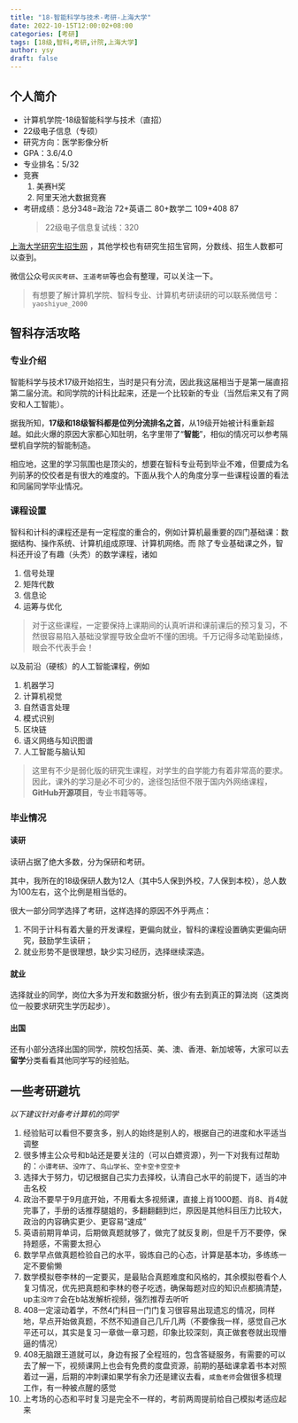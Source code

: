 ```yaml
---
title: "18-智能科学与技术-考研-上海大学"
date: 2022-10-15T12:00:02+08:00
categories: [考研]
tags: [18级,智科,考研,计院,上海大学]
author: ysy
draft: false
---
```


## 个人简介

- 计算机学院-18级智能科学与技术（直招）
- 22级电子信息（专硕）
- 研究方向：医学影像分析
- GPA：3.6/4.0
- 专业排名：5/32
- 竞赛
  1. 美赛H奖 
  2. 阿里天池大数据竞赛
- 考研成绩：总分348=政治 72+英语二 80+数学二 109+408 87
  > 22级电子信息复试线：320

[上海大学研究生招生网](https://yjszs.shu.edu.cn/) ，其他学校也有研究生招生官网，分数线、招生人数都可以查到。

微信公众号`灰灰考研`、`王道考研`等也会有整理，可以关注一下。

> 有想要了解计算机学院、智科专业、计算机考研读研的可以联系微信号：`yaoshiyue_2000`

## 智科存活攻略
### 专业介绍
智能科学与技术17级开始招生，当时是只有分流，因此我这届相当于是第一届直招第二届分流。和同学院的计科比起来，还是一个比较新的专业（当然后来又有了网安和人工智能）。

据我所知，**17级和18级智科都是位列分流排名之首**，从19级开始被计科重新超越。如此火爆的原因大家都心知肚明，名字里带了“**智能**”，相似的情况可以参考隔壁机自学院的智能制造。

相应地，这里的学习氛围也是顶尖的，想要在智科专业苟到毕业不难，但要成为名列前茅的佼佼者是有很大的难度的。下面从我个人的角度分享一些课程设置的看法和同届同学毕业情况。

### 课程设置
智科和计科的课程还是有一定程度的重合的，例如计算机最重要的四门基础课：数据结构、操作系统、计算机组成原理、计算机网络。而
除了专业基础课之外，智科还开设了有趣（头秃）的数学课程，诸如

1. 信号处理
2. 矩阵代数
3. 信息论
4. 运筹与优化
> 对于这些课程，一定要保持上课期间的认真听讲和课前课后的预习复习，不然很容易陷入基础没掌握导致全盘听不懂的困境。千万记得多动笔勤操练，眼会不代表手会！

以及前沿（硬核）的人工智能课程，例如

1. 机器学习
2. 计算机视觉
3. 自然语言处理
4. 模式识别
5. 区块链
6. 语义网络与知识图谱
7. 人工智能与脑认知

> 这里有不少是弱化版的研究生课程，对学生的自学能力有着非常高的要求。因此，课外的学习是必不可少的，途径包括但不限于国内外网络课程，**GitHub开源项目**，专业书籍等等。

### 毕业情况
#### 读研

读研占据了绝大多数，分为保研和考研。

其中，我所在的18级保研人数为12人（其中5人保到外校，7人保到本校），总人数为100左右，这个比例是相当低的。

很大一部分同学选择了考研，这样选择的原因不外乎两点：

1. 不同于计科有着大量的开发课程，更偏向就业，智科的课程设置确实更偏向研究，鼓励学生读研；
2. 就业形势不是很理想，缺少实习经历，选择继续深造。

#### 就业

选择就业的同学，岗位大多为开发和数据分析，很少有去到真正的算法岗（这类岗位一般要求研究生学历起步）。

#### 出国

还有小部分选择出国的同学，院校包括英、美、澳、香港、新加坡等，大家可以去**留学**分类看看其他同学写的经验贴。

## 一些考研避坑

_以下建议针对备考计算机的同学_

1. 经验贴可以看但不要贪多，别人的始终是别人的，根据自己的进度和水平适当调整
2. 很多博主公众号和b站还是要关注的（可以白嫖资源），列一下对我有过帮助的：`小谭考研`、`没咋了`、`鸟山学长`、`空卡空卡空空卡`
3. 选择大于努力，切记根据自己实力去择校，认清自己水平的前提下，适当的冲击名校
4. 政治不要早于9月底开始，不用看太多视频课，直接上肖1000题、肖8、肖4就完事了，手册的话推荐腿姐的，多翻翻翻到烂，原因是其他科目压力比较大，政治的内容确实更少、更容易“速成”
5. 英语前期背单词，后期做真题就够了，做完了就反复刷，但是千万不要停，保持题感，不需要太担心
6. 数学早点做真题检验自己的水平，锻炼自己的心态，计算是基本功，多练练一定不要偷懒
7. 数学模拟卷李林的一定要买，是最贴合真题难度和风格的，其余模拟卷看个人复习情况，优先把真题和李林的卷子吃透，确保每题对应的知识点都搞清楚，up主`没咋了`会在b站发解析视频，强烈推荐去听听
8. 408一定滚动着学，不然4门科目一门门复习很容易出现遗忘的情况，同样地，早点开始做真题，不然不知道自己几斤几两（不要像我一样，感觉自己水平还可以，其实是复习一章做一章习题，印象比较深刻，真正做套卷就出现懵逼的情况）
9. 408无脑跟王道就可以，身边有报了全程班的，包含答疑服务，有需要的可以去了解一下，视频课网上也会有免费的度盘资源，前期的基础课拿着书本对照着过一遍，后期的冲刺课如果学有余力还是建议去看，`咸鱼老师`会做很多梳理工作，有一种被点醒的感觉
10. 上考场的心态和平时复习是完全不一样的，考前两周提前给自己模拟考适应起来